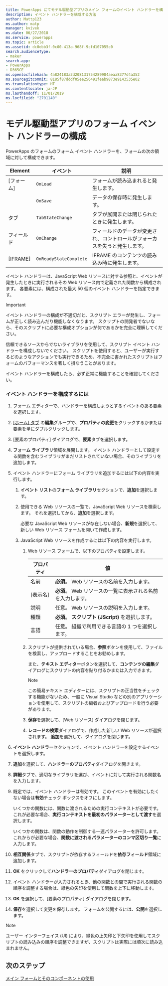 ```yaml
---
title: PowerApps にてモデル駆動型アプリのメイン フォームのイベント ハンドラーを構成する | MicrosoftDocs
description: イベント ハンドラーを構成する方法
author: Mattp123
ms.author: matp
manager: kvivek
ms.date: 06/27/2018
ms.service: powerapps
ms.topic: article
ms.assetid: dc0ebb3f-0c00-413a-968f-9cfd107055c0
search.audienceType:
- maker
search.app:
- PowerApps
- D365CE
ms.openlocfilehash: 4a824183a3d208131754289984aeaa8377d4a352
ms.sourcegitcommit: 8185f87dddf05ee256491feab9873e9143535e02
ms.translationtype: HT
ms.contentlocale: ja-JP
ms.lasthandoff: 11/01/2019
ms.locfileid: "2701140"
---
```

# <a name="configure-model-driven-app-form-event-handlers"></a>モデル駆動型アプリのフォーム イベント ハンドラーの構成

 PowerApps のフォームのフォーム イベント ハンドラーを、フォームの次の領域に対して構成できます。  
  
|Element|イベント|説明|  
|-------------|-----------|-----------------|  
|[フォーム]|`OnLoad`|フォームが読み込まれると発生します。|  
||`OnSave`|データの保存時に発生します。|  
|タブ|`TabStateChange`|タブが展開または閉じられたときに発生します。|  
|フィールド|`OnChange`|フィールドのデータが変更され、コントロールがフォーカスを失うと発生します。|  
|[IFRAME]|`OnReadyStateComplete`|IFRAME のコンテンツの読み込み時に発生します。|  
  
 イベント ハンドラーは、JavaScript Web リソースに対する参照と、イベントが発生したときに実行されるその Web リソース内で定義された関数から構成されます。 各要素には、構成された最大 50 個のイベント ハンドラーを指定できます。  
  
> [!IMPORTANT]
>  イベント ハンドラーの構成が不適切だと、スクリプト エラーが発生し、フォームが正しく読み込んだり機能しなくなります。 スクリプトの開発者でないなら、そのスクリプトに必要な構成オプションが何であるかを完全に理解してください。  
>   
>  信頼できるソースからでないライブラリを使用して、スクリプト イベント ハンドラーを構成しないでください。 スクリプトを使用すると、ユーザーが実行するどのようなアクションでも実行できるため、不完全に書かれたスクリプトはフォームのパフォーマンスを著しく損なうことがあります。  
>   
>  イベント ハンドラーを構成したら、必ず正常に機能することを確認してください。  
  
### <a name="to-configure-an-event-handler"></a>イベント ハンドラーを構成するには 
  
1.  フォーム エディターで、ハンドラーを構成しようとするイベントのある要素を選択します。  
  
2.  [[ホーム] タブ](form-editor-user-interface-legacy.md#home-tab) の**編集**グループで、**プロパティの変更**をクリックするかまたは要素を単にダブルクリックします。  
  
3.  [要素のプロパティ] ダイアログで、**要素**タブを選択します。  
  
4.  **フォーム ライブラリ**領域を展開します。 イベント ハンドラーとして設定する関数を含むライブラリがまだリストされていない場合、そのライブラリを追加します。  
  
5.  イベント ハンドラーにフォーム ライブラリを追加するには以下の内容を実行します。  
    1.  **イベント リスト**の**フォーム ライブラリ**セクションで、**追加**を選択します。  
  
    2.  使用できる Web リソースの一覧で、JavaScript Web リソースを検索します。 それを選択してから、**追加**​​ を選択します。  
  
         必要な JavaScript Web リソースが存在しない場合、**新規**を選択して、新しい Web リソース フォームを開いて作成します。  
  
    3.  JavaScript Web リソースを作成するには以下の内容を実行します。  
        1.  Web リソース フォームで、以下のプロパティを設定します。  
  
            |プロパティ|値|  
            |--------------|-----------|  
            |名前|**必須**。 Web リソースの名前を入力します。|  
            |[表示名]|**必須**。 Web リソースの一覧に表示される名前を入力します。|  
            |説明|任意。 Web リソースの説明を入力します。|  
            |種類|**必須**。 **スクリプト (JScript)** を選択します。|  
            |言語|任意。 組織で利用できる言語の 1 つを選択します。|  
  
        2.  スクリプトが提供されている場合、**参照**ボタンを使用して、ファイルを検索し、アップロードすることをお勧めします。  
  
             また、**テキスト エディター**ボタンを選択して、**コンテンツの編集**ダイアログにスクリプトの内容を貼り付るかまたは入力できます。  
  
            > [!NOTE]
            >  この簡易テキスト エディターには、スクリプトの正当性をチェックする機能がないため、一般に Visual Studio などの別のアプリケーションを使用して、スクリプトの編者およびアップロードを行う必要があります。  
  
        3.  **保存**を選択して、[Web リソース] ダイアログを閉じます。  
  
        4.  **レコードの検索**ダイアログで、作成した新しい Web リソースが選択されます。 **追加**を選択して、ダイアログを閉じます。  
6.  **イベント ハンドラー**セクションで、イベント ハンドラーを設定するイベントを選択します。  
  
7.  **追加**を選択して、**ハンドラーのプロパティ**ダイアログを開きます。  
  
8. **詳細**タブで、適切なライブラリを選び、イベントに対して実行される関数名を入力します。  
  
9. 既定では、イベント ハンドラーは有効です。 このイベントを有効にしたくない場合は**有効**チェック ボックスをオフにします。  
  
     いくつかの関数には、関数に渡されるための実行コンテキストが必要です。 これが必要な場合、**実行コンテキストを最初のパラメーターとして渡す**を選択します。  
  
     いくつかの関数は、関数の動作を制御する一連パラメーターを許可します。 これからが必要な場合、**関数に渡されるパラメーターのコンマ区切り一覧**に入力します。  
  
10. **相互関係**タブで、スクリプトが依存するフィールドを**依存フィールド**領域に追加します。  
  
11. **OK** をクリックして**ハンドラーのプロパティ**ダイアログを閉じます。  
  
12. イベント ハンドラーが入力されるとき、他の関数との間で実行される関数の順序を調整する場合は、緑色の矢印を使用して関数を上下に移動します。  
  
13. **OK** を選択して、[要素のプロパティ] ダイアログを閉じます。  
  
14. **保存**を選択して変更を保存します。 フォームを公開するには、**公開**を選択します。  
  
> [!NOTE]
>  ユーザー インターフェイス (UI) により、緑色の上矢印と下矢印を使用してスクリプトの読み込みの順序を調整できますが、スクリプトは実際には順次に読み込まれません。   

## <a name="next-steps"></a>次のステップ

[メイン フォームとそのコンポーネントの使用](use-main-form-and-components.md)
